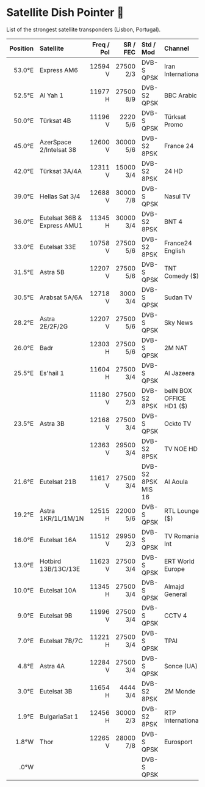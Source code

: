 # Satellite Dish Pointer :satellite:

List of the strongest satellite transponders (Lisbon, Portugal).

| Position | Satellite | Freq / Pol | SR / FEC | Std / Mod | Channel | SNR |
| -------: | :-------- | -------: | -----: | :------ | :------ | ------: |
| 53.0°E | Express AM6 | 12594 V | 27500 2/3 | DVB-S QPSK | Iran International | 26% 4.2dB |
| 52.5°E | Al Yah 1    | 11977 H | 27500 8/9 | DVB-S2 QPSK | BBC Arabic | 44% 7.2dB |
| 50.0°E | Türksat 4B  | 11196 V | 2220 5/6 | DVB-S QPSK | Türksat Promo | 43% 7.0dB |
| 45.0°E | AzerSpace 2/Intelsat 38 | 12600 V | 30000 5/6 | DVB-S2 8PSK | France 24 | 83% 13.5dB |
| 42.0°E | Türksat 3A/4A | 12311 V | 15000 3/4 | DVB-S2 8PSK | 24 HD | 54% 8.8dB |
| 39.0°E | Hellas Sat 3/4 | 12688 V | 30000 7/8 | DVB-S QPSK | Nasul TV | 87% 14.0dB |
| 36.0°E | Eutelsat 36B & Express AMU1 | 11345 H | 30000 3/4 | DVB-S2 8PSK | BNT 4 | 55% 9.0dB |
| 33.0°E | Eutelsat 33E | 10758 V | 27500 5/6 | DVB-S2 8PSK | France24 English | 74% 12.0dB |
| 31.5°E | Astra 5B | 12207 V | 27500 5/6 | DVB-S QPSK | TNT Comedy ($) | 60% 9.8dB |
| 30.5°E | Arabsat 5A/6A | 12718 V | 3000 3/4 | DVB-S QPSK | Sudan TV | 54% 8.8dB |
| 28.2°E | Astra 2E/2F/2G | 12207 V | 27500 5/6 | DVB-S QPSK | Sky News | 81% 13.2dB |
| 26.0°E | Badr | 12303 H | 27500 5/6 | DVB-S QPSK | 2M NAT | 83% 13.5dB |
| 25.5°E | Es'hail 1 | 11604 H | 27500 3/4 | DVB-S QPSK | Al Jazeera | 70% 11.2dB |
|        |           | 11180 V | 27500 2/3 | DVB-S2 8PSK | beIN BOX <br/> OFFICE HD1 ($) | 74% 12.0dB |
| 23.5°E | Astra 3B | 12168 V | 27500 3/4 | DVB-S QPSK | Ockto TV | 67% 11.0dB |
|        |          | 12363 V | 29500 3/4 | DVB-S2 8PSK | TV NOE HD | 72% 11.8dB |
| 21.6°E | Eutelsat 21B | 11617 V | 27500 3/4 | DVB-S2 8PSK MIS 16 | Al Aoula | 61% 9.8dB |
| 19.2°E | Astra 1KR/1L/1M/1N | 12515 H | 22000 5/6 | DVB-S QPSK | RTL Lounge ($) | 100% 16.5dB |
| 16.0°E | Eutelsat 16A | 11512 V | 29950 2/3 | DVB-S QPSK | TV Romania Int | 64% 10.5dB |
| 13.0°E | Hotbird 13B/13C/13E | 11623 V | 27500 3/4 | DVB-S QPSK | ERT World Europe | 86% 14.0dB |
| 10.0°E | Eutelsat 10A | 11345 H | 27500 3/4 | DVB-S QPSK | Almajd General | 70% 11.5dB |
| 9.0°E | Eutelsat 9B | 11996 V | 27500 3/4 | DVB-S QPSK | CCTV 4 | 70% 11.5dB |
| 7.0°E | Eutelsat 7B/7C | 11221 H | 27500 3/4 | DVB-S QPSK | TPAI | 75% 12.2dB |
| 4.8°E | Astra 4A | 12284 V | 27500 3/4 | DVB-S QPSK | Sonce (UA) | 77% 12.5dB |
| 3.0°E | Eutelsat 3B | 11654 H | 4444 3/4 | DVB-S2 8PSK | 2M Monde | 63% 10.2dB |
| 1.9°E | BulgariaSat 1 | 12456 H | 30000 2/3 | DVB-S2 8PSK | RTP International | 78% 12.8dB |
| 1.8°W | Thor | 12265 V | 28000 7/8 | DVB-S QPSK | Eurosport | 89% 14.5dB |
| .0°W |  |  |  | DVB-S QPSK |  |  |


